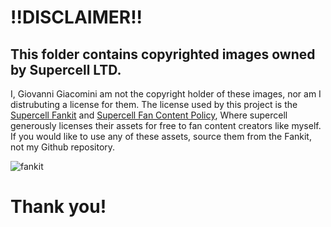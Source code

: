 # !!DISCLAIMER!!

## This folder contains copyrighted images owned by Supercell LTD.

I, Giovanni Giacomini am not the copyright holder of these images, nor am I distrubuting a license for them. 
The license used by this project is the [Supercell Fankit](https://fankit.supercell.com) and [Supercell Fan Content Policy](https://supercell.com/en/fan-content-policy/), Where supercell generously licenses their assets for free to fan content creators like myself.
If you would like to use any of these assets, source them from the Fankit, not my Github repository. 

![fankit](https://github.com/user-attachments/assets/0629afb2-6b02-46c4-963b-90d29bcbb159)

# Thank you!
